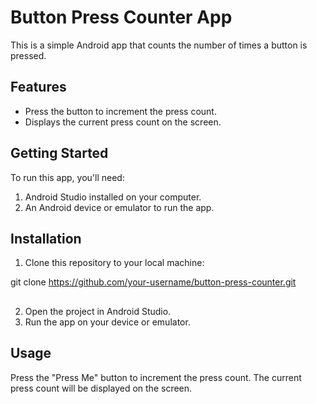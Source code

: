 # Button Press Counter App

This is a simple Android app that counts the number of times a button is pressed.

## Features
- Press the button to increment the press count.
- Displays the current press count on the screen.

## Getting Started

To run this app, you'll need:

1. Android Studio installed on your computer.
2. An Android device or emulator to run the app.

## Installation

1. Clone this repository to your local machine:

git clone https://github.com/your-username/button-press-counter.git
##
2. Open the project in Android Studio.
3. Run the app on your device or emulator.

## Usage
Press the "Press Me" button to increment the press count.
The current press count will be displayed on the screen.
